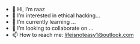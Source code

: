 - 👋 Hi, I’m raaz
- 👀 I’m interested in ethical hacking...
- 🌱 I’m currently learning ...
- 💞️ I’m looking to collaborate on ...
- 📫 How to reach me: lifeisnoteasy1@outlook.com

<!---
raaz55355/raaz55355 is a ✨ special ✨ repository because its `README.md` (this file) appears on your GitHub profile.
You can click the Preview link to take a look at your changes.
--->
